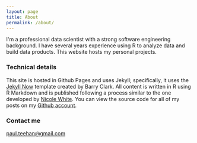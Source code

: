 ```yaml
---
layout: page
title: About
permalink: /about/
---
```


I'm a professional data scientist with a strong software engineering background.  I have several years experience using R to analyze data and build data products.  This website hosts my personal projects.  

### Technical details

This site is hosted in Github Pages and uses Jekyll; specifically, it uses the [Jekyll Now](https://github.com/barryclark/jekyll-now) template created by Barry Clark.  All content is written in R using R Markdown and is published following a process similar to the one developed by [Nicole White](http://nicolewhite.github.io/2015/02/07/r-blogging-with-rmarkdown-knitr-jekyll.html).  You can view the source code for all of my posts on my [Github account](https://github.com/pteehan/pteehan.github.io/tree/master/_drafts).  


### Contact me

[paul.teehan@gmail.com](mailto:paul.teehan@gmail.com)
